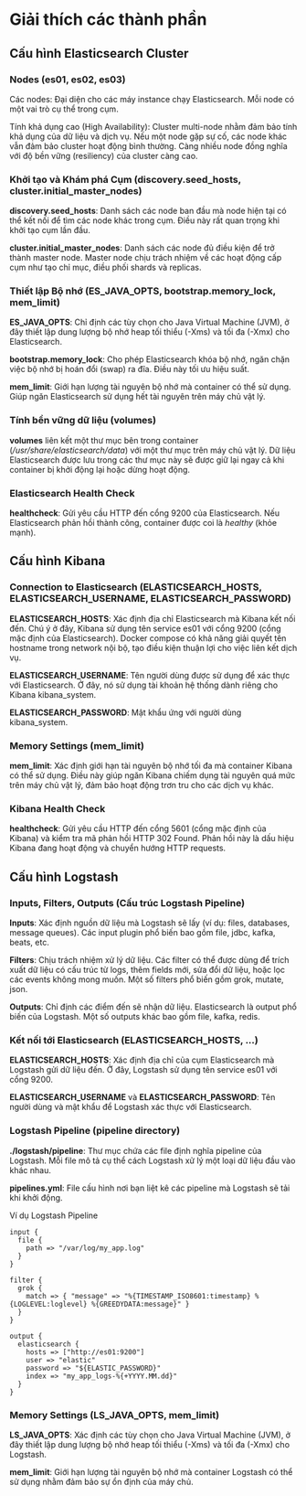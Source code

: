# Giải thích các thành phần

## Cấu hình Elasticsearch Cluster

### Nodes (es01, es02, es03)

Các nodes: Đại diện cho các máy instance chạy Elasticsearch. Mỗi node có một vai trò cụ thể trong cụm.

Tính khả dụng cao (High Availability): Cluster multi-node nhằm đảm bảo tính khả dụng của dữ liệu và dịch vụ. Nếu một node gặp sự cố, các node khác vẫn đảm bảo cluster hoạt động bình thường. Càng nhiều node đồng nghĩa với độ bền vững (resiliency) của cluster càng cao.

### Khởi tạo và Khám phá Cụm (discovery.seed_hosts, cluster.initial_master_nodes)

**discovery.seed_hosts**: Danh sách các node ban đầu mà node hiện tại có thể kết nối để tìm các node khác trong cụm. Điều này rất quan trọng khi khởi tạo cụm lần đầu.

**cluster.initial_master_nodes**: Danh sách các node đủ điều kiện để trở thành master node. Master node chịu trách nhiệm về các hoạt động cấp cụm như tạo chỉ mục, điều phối shards và replicas.

### Thiết lập Bộ nhớ (ES_JAVA_OPTS, bootstrap.memory_lock, mem_limit)

**ES_JAVA_OPTS**: Chỉ định các tùy chọn cho Java Virtual Machine (JVM), ở đây thiết lập dung lượng bộ nhớ heap tối thiểu (-Xms) và tối đa (-Xmx) cho Elasticsearch.

**bootstrap.memory_lock**: Cho phép Elasticsearch khóa bộ nhớ, ngăn chặn việc bộ nhớ bị hoán đổi (swap) ra đĩa. Điều này tối ưu hiệu suất.

**mem_limit**: Giới hạn lượng tài nguyên bộ nhớ mà container có thể sử dụng. Giúp ngăn Elasticsearch sử dụng hết tài nguyên trên máy chủ vật lý.

### Tính bền vững dữ liệu (volumes)

**volumes** liên kết một thư mục bên trong container (*/usr/share/elasticsearch/data*) với một thư mục trên máy chủ vật lý. Dữ liệu Elasticsearch được lưu trong các thư mục này sẽ được giữ lại ngay cả khi container bị khởi động lại hoặc dừng hoạt động.

### Elasticsearch Health Check

**healthcheck**: Gửi yêu cầu HTTP đến cổng 9200 của Elasticsearch. Nếu Elasticsearch phản hồi thành công, container được coi là *healthy* (khỏe mạnh).

## Cấu hình Kibana

### Connection to Elasticsearch (ELASTICSEARCH_HOSTS, ELASTICSEARCH_USERNAME, ELASTICSEARCH_PASSWORD)

**ELASTICSEARCH_HOSTS**: Xác định địa chỉ Elasticsearch mà Kibana kết nối đến. Chú ý ở đây, Kibana sử dụng tên service es01 với cổng 9200 (cổng mặc định của Elasticsearch). Docker compose có khả năng giải quyết tên hostname trong network nội bộ, tạo điều kiện thuận lợi cho việc liên kết dịch vụ.

**ELASTICSEARCH_USERNAME**: Tên người dùng được sử dụng để xác thực với Elasticsearch. Ở đây, nó sử dụng tài khoản hệ thống dành riêng cho Kibana kibana_system.

**ELASTICSEARCH_PASSWORD**: Mật khẩu ứng với người dùng kibana_system.

### Memory Settings (mem_limit)

**mem_limit**: Xác định giới hạn tài nguyên bộ nhớ tối đa mà container Kibana có thể sử dụng. Điều này giúp ngăn Kibana chiếm dụng tài nguyên quá mức trên máy chủ vật lý, đảm bảo hoạt động trơn tru cho các dịch vụ khác.

### Kibana Health Check

**healthcheck**: Gửi yêu cầu HTTP đến cổng 5601 (cổng mặc định của Kibana) và kiểm tra mã phản hồi HTTP 302 Found. Phản hồi này là dấu hiệu Kibana đang hoạt động và chuyển hướng HTTP requests.

## Cấu hình Logstash

### Inputs, Filters, Outputs (Cấu trúc Logstash Pipeline)

**Inputs**: Xác định nguồn dữ liệu mà Logstash sẽ lấy (ví dụ: files, databases, message queues). Các input plugin phổ biến bao gồm file, jdbc, kafka, beats, etc.

**Filters**: Chịu trách nhiệm xử lý dữ liệu. Các filter có thể được dùng để trích xuất dữ liệu có cấu trúc từ logs, thêm fields mới, sửa đổi dữ liệu, hoặc lọc các events không mong muốn. Một số filters phổ biến gồm grok, mutate, json.

**Outputs**: Chỉ định các điểm đến sẽ nhận dữ liệu. Elasticsearch là output phổ biến của Logstash. Một số outputs khác bao gồm file, kafka, redis.

### Kết nối tới Elasticsearch (ELASTICSEARCH_HOSTS, ...)

**ELASTICSEARCH_HOSTS**: Xác định địa chỉ của cụm Elasticsearch mà Logstash gửi dữ liệu đến. Ở đây, Logstash sử dụng tên service es01 với cổng 9200.

**ELASTICSEARCH_USERNAME** và **ELASTICSEARCH_PASSWORD**: Tên người dùng và mật khẩu để Logstash xác thực với Elasticsearch.

### Logstash Pipeline (pipeline directory)

**./logstash/pipeline**: Thư mục chứa các file định nghĩa pipeline của Logstash. Mỗi file mô tả cụ thể cách Logstash xử lý một loại dữ liệu đầu vào khác nhau.

**pipelines.yml**: File cấu hình nơi bạn liệt kê các pipeline mà Logstash sẽ tải khi khởi động.

Ví dụ Logstash Pipeline

```docker
input {
  file {
    path => "/var/log/my_app.log"
  }
}

filter {
  grok {
    match => { "message" => "%{TIMESTAMP_ISO8601:timestamp} %{LOGLEVEL:loglevel} %{GREEDYDATA:message}" }
  }
}

output {
  elasticsearch {
    hosts => ["http://es01:9200"]
    user => "elastic"
    password => "${ELASTIC_PASSWORD}"
    index => "my_app_logs-%{+YYYY.MM.dd}" 
  }
}
```

### Memory Settings (LS_JAVA_OPTS, mem_limit)

**LS_JAVA_OPTS**: Xác định các tùy chọn cho Java Virtual Machine (JVM), ở đây thiết lập dung lượng bộ nhớ heap tối thiểu (-Xms) và tối đa (-Xmx) cho Logstash.

**mem_limit**: Giới hạn lượng tài nguyên bộ nhớ mà container Logstash có thể sử dụng nhằm đảm bảo sự ổn định của máy chủ.
